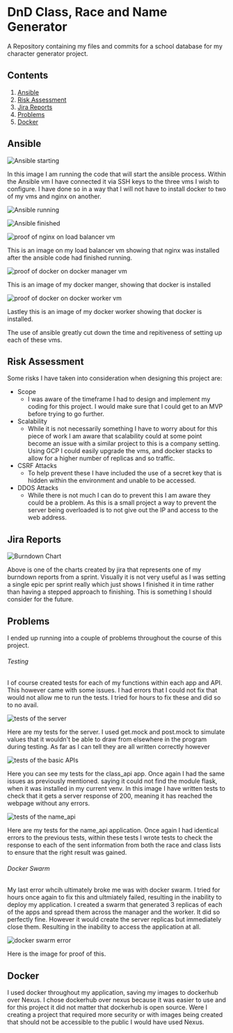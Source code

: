 # DnD Class, Race and Name Generator
A Repository containing my files and commits for a school database for my character generator project.

## Contents
1. [Ansible](#ansible)
2. [Risk Assessment](#riskassess)
3. [Jira Reports](#jirareports)
4. [Problems](#problems)
5. [Docker](#docker)


## Ansible <a name="ansible"></a>

![Ansible starting](/readme_images/ansible1.png)

In this image I am running the code that will start the ansible process. Within the Ansible vm I have connected it via SSH keys to the three vms I wish to configure. I have done so in a way that I will not have to install docker to two of my vms and nginx on another.


![Ansible running](/readme_images/ansible2.png)


![Ansible finished](/readme_images/ansible3.png)


![proof of nginx on load balancer vm](/readme_images/ansible4.png)

This is an image on my load balancer vm showing that nginx was installed after the ansible code had finished running.


![proof of docker on docker manager vm](/readme_images/ansible5.png)

This is an image of my docker manger, showing that docker is installed


![proof of docker on docker worker vm](/readme_images/ansible6.png)

Lastley this is an image of my docker worker showing that docker is installed.


The use of ansible greatly cut down the time and repitiveness of setting up each of these vms.



## Risk Assessment <a name="riskassess"></a>

Some risks I have taken into consideration when designing this project are:
- Scope
  - I was aware of the timeframe I had to design and implement my coding for this project. I would make sure that I could get to an MVP before trying to go further.
- Scalability
  - While it is not necessarily something I have to worry about for this piece of work I am aware that scalability could at some point become an issue with a similar project to this is a company setting. Using GCP I could easily upgrade the vms, and docker stacks to allow for a higher number of replicas and so traffic.
- CSRF Attacks
  - To help prevent these I have included the use of a secret key that is hidden within the environment and unable to be accessed.
- DDOS Attacks
  - While there is not much I can do to prevent this I am aware they could be a problem. As this is a small project a way to prevent the server being overloaded is to not give out the IP and access to the web address.



## Jira Reports <a name="jirareports"></a>

![Burndown Chart](/readme_images/sprint_burndown_chart.PNG)

Above is one of the charts created by jira that represents one of my burndown reports from a sprint. Visually it is not very useful as I was setting a single epic per sprint really which just shows I finished it in time rather than having a stepped approach to finishing. This is something I should consider for the future.



## Problems <a name="problems"></a>

I ended up running into a couple of problems throughout the course of this project.

###### Testing
I of course created tests for each of my functions within each app and API. This however came with some issues. I had errors that I could not fix that would not allow me to run the tests. I tried for hours to fix these and did so to no avail.

![tests of the server](/readme_images/testing1.png)

Here are my tests for the server. I used get.mock and post.mock to simulate values that it wouldn't be able to draw from elsewhere in the program during testing. As far as I can tell they are all written correctly however 


![tests of the basic APIs](/readme_images/testing3.png)

Here you can see my tests for the class_api app. Once again I had the same issues as previously mentioned. saying it could not find the module flask, when it was installed in my current venv. In this image I have written tests to check that it gets a server response of 200, meaning it has reached the webpage without any errors.


![tests of the name_api](/readme_images/testing4.png)

Here are my tests for the name_api application. Once again I had identical errors to the previous tests, within these tests I wrote tests to check the response to each of the sent information from both the race and class lists to ensure that the right result was gained.


###### Docker Swarm

My last error whcih ultimately broke me was with docker swarm. I tried for hours once again to fix this and ultmiately failed, resulting in the inability to deploy my application. I created a swarm that generated 3 replicas of each of the apps and spread them across the manager and the worker. It did so perfectly fine. However it would create the server replicas but immediately close them. Resulting in the inability to access the application at all.

![docker swarm error](/readme_images/testing5.png)

Here is the image for proof of this.


## Docker <a name="docker"></a>

I used docker throughout my application, saving my images to dockerhub over Nexus. I chose dockerhub over nexus because it was easier to use and for this project it did not matter that dockerhub is open source. Were I creating a project that required more security or with images being created that should not be accessible to the public I would have used Nexus.

